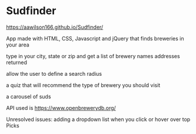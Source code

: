 # Sudfinder
https://aawilson166.github.io/Sudfinder/

App made with HTML, CSS, Javascript and jQuery that finds breweries in your area

type in your city, state or zip and get a list of brewery names addresses returned

allow the user to define a search radius

a quiz that will recommend the type of brewery you should visit

a carousel of suds

API used is https://www.openbrewerydb.org/

Unresolved issues: adding a dropdown list when you click or hover over top Picks
